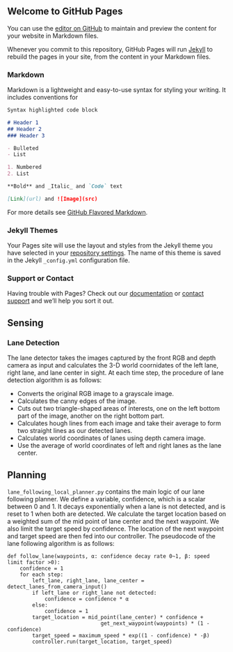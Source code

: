## Welcome to GitHub Pages

You can use the [editor on GitHub](https://github.com/asdegoyeneche/ROAR/edit/gh-pages/index.md) to maintain and preview the content for your website in Markdown files.

Whenever you commit to this repository, GitHub Pages will run [Jekyll](https://jekyllrb.com/) to rebuild the pages in your site, from the content in your Markdown files.

### Markdown

Markdown is a lightweight and easy-to-use syntax for styling your writing. It includes conventions for

```markdown
Syntax highlighted code block

# Header 1
## Header 2
### Header 3

- Bulleted
- List

1. Numbered
2. List

**Bold** and _Italic_ and `Code` text

[Link](url) and ![Image](src)
```

For more details see [GitHub Flavored Markdown](https://guides.github.com/features/mastering-markdown/).

### Jekyll Themes

Your Pages site will use the layout and styles from the Jekyll theme you have selected in your [repository settings](https://github.com/asdegoyeneche/ROAR/settings). The name of this theme is saved in the Jekyll `_config.yml` configuration file.

### Support or Contact

Having trouble with Pages? Check out our [documentation](https://docs.github.com/categories/github-pages-basics/) or [contact support](https://github.com/contact) and we’ll help you sort it out.

## Sensing

### Lane Detection

The lane detector takes the images captured by the front RGB and depth camera as input and calculates the 3-D world coornidates of the left lane, right lane, and lane center in sight. At each time step, the procedure of lane detection algorithm is as follows:

- Converts the original RGB image to a grayscale image.
- Calculates the canny edges of the image.
- Cuts out two triangle-shaped areas of interests, one on the left bottom part of the image, another on the right bottom part.
- Calculates hough lines from each image and take their average to form two straight lines as our detected lanes.
- Calculates world coordinates of lanes using depth camera image.
- Use the average of world coordinates of left and right lanes as the lane center.

## Planning

`lane_following_local_planner.py` contains the main logic of our lane following planner. We define a variable, confidence, which is a scalar between 0 and 1. It decays exponentially when a lane is not detected, and is reset to 1 when both are detected.  We calculate the target location based on a weighted sum of the mid point of lane center and the next waypoint. We also limit the target speed by confidence. The location of the next waypoint and target speed are then fed into our controller. The pseudocode of the lane following algorithm is as follows:

```python3
def follow_lane(waypoints, α: confidence decay rate 0~1, β: speed limit factor >0):
    confidence = 1
    for each step:
        left_lane, right_lane, lane_center = detect_lanes_from_camera_input()
        if left_lane or right_lane not detected:
            confidence = confidence * α
        else:
            confidence = 1
        target_location = mid_point(lane_center) * confidence + 
                              get_next_waypoint(waypoints) * (1 - confidence)
        target_speed = maximum_speed * exp((1 - confidence) * -β)
        controller.run(target_location, target_speed)
```
